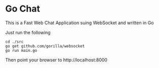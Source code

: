# Go Chat

This is a Fast Web Chat Application suing WebSocket and written in Go

Just run the following

```
cd ./src
go get github.com/gorilla/websocket
go run main.go
```

Then point your browser to http://localhost:8000
